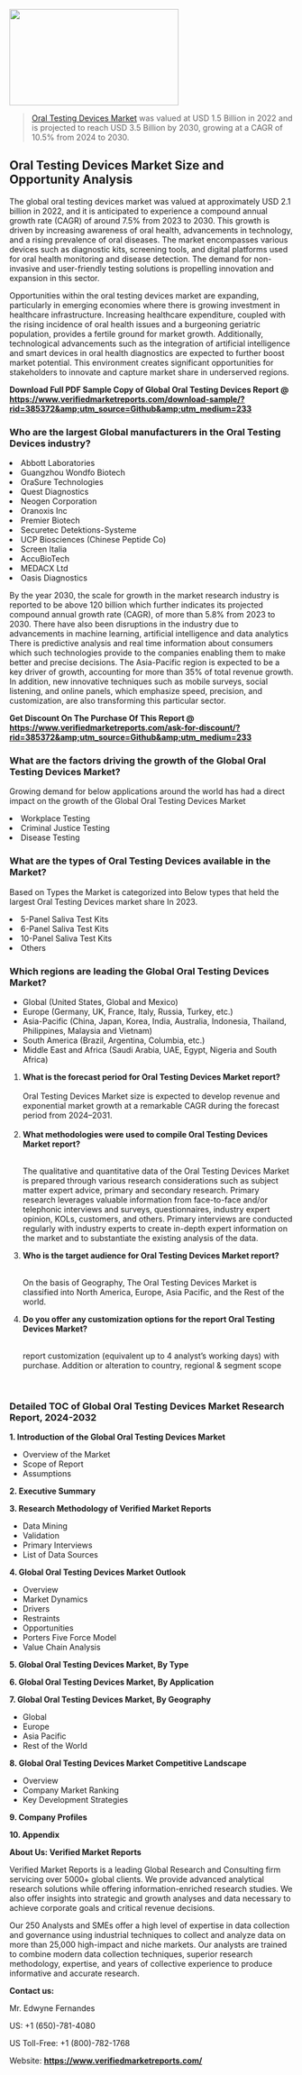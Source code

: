 
<img src="https://ffe5etoiles.com/wp-content/uploads/2024/12/MST1-300x171.png" alt="" width="300" height="171" class="alignnone size-medium wp-image-20088" /><blockquote><p><p><a href="https://www.verifiedmarketreports.com/download-sample/?rid=385372&utm_source=Github&utm_medium=233" target="_blank">Oral Testing Devices Market</a> was valued at USD 1.5 Billion in 2022 and is projected to reach USD 3.5 Billion by 2030, growing at a CAGR of 10.5% from 2024 to 2030.</p></blockquote><p><h2>Oral Testing Devices Market Size and Opportunity Analysis</h2><p>The global oral testing devices market was valued at approximately USD 2.1 billion in 2022, and it is anticipated to experience a compound annual growth rate (CAGR) of around 7.5% from 2023 to 2030. This growth is driven by increasing awareness of oral health, advancements in technology, and a rising prevalence of oral diseases. The market encompasses various devices such as diagnostic kits, screening tools, and digital platforms used for oral health monitoring and disease detection. The demand for non-invasive and user-friendly testing solutions is propelling innovation and expansion in this sector.</p><p>Opportunities within the oral testing devices market are expanding, particularly in emerging economies where there is growing investment in healthcare infrastructure. Increasing healthcare expenditure, coupled with the rising incidence of oral health issues and a burgeoning geriatric population, provides a fertile ground for market growth. Additionally, technological advancements such as the integration of artificial intelligence and smart devices in oral health diagnostics are expected to further boost market potential. This environment creates significant opportunities for stakeholders to innovate and capture market share in underserved regions.</p></p><p class=""><strong>Download Full PDF Sample Copy of Global Oral Testing Devices Report @ <a href="https://www.verifiedmarketreports.com/download-sample/?rid=385372&amp;utm_source=Github&amp;utm_medium=233" target="_blank">https://www.verifiedmarketreports.com/download-sample/?rid=385372&amp;utm_source=Github&amp;utm_medium=233</a></strong></p><h3 id="" class="">Who are the largest Global manufacturers in the Oral Testing Devices industry?</h3><p><li>Abbott Laboratories</li><li> Guangzhou Wondfo Biotech</li><li> OraSure Technologies</li><li> Quest Diagnostics</li><li> Neogen Corporation</li><li> Oranoxis Inc</li><li> Premier Biotech</li><li> Securetec Detektions-Systeme</li><li> UCP Biosciences (Chinese Peptide Co)</li><li> Screen Italia</li><li> AccuBioTech</li><li> MEDACX Ltd</li><li> Oasis Diagnostics</li></p><div class=""><div class="" dir="" data-message-author-role="" data-message-id="" data-message-model-slug=""><div class=""><div class=""><div class=""><div class="" dir="" data-message-author-role="" data-message-id="" data-message-model-slug=""><div class=""><div class=""><p>By the year 2030, the scale for growth in the market research industry is reported to be above 120 billion which further indicates its projected compound annual growth rate (CAGR), of more than 5.8% from 2023 to 2030. There have also been disruptions in the industry due to advancements in machine learning, artificial intelligence and data analytics There is predictive analysis and real time information about consumers which such technologies provide to the companies enabling them to make better and precise decisions. The Asia-Pacific region is expected to be a key driver of growth, accounting for more than 35% of total revenue growth. In addition, new innovative techniques such as mobile surveys, social listening, and online panels, which emphasize speed, precision, and customization, are also transforming this particular sector.</p><p><strong>Get Discount On The Purchase Of This Report @&nbsp; <a href="https://www.verifiedmarketreports.com/ask-for-discount/?rid=385372&amp;utm_source=Github&amp;utm_medium=233" target="_blank">https://www.verifiedmarketreports.com/ask-for-discount/?rid=385372&amp;utm_source=Github&amp;utm_medium=233</a></strong></p></div></div></div></div></div></div></div></div><h3 id="" class="">What are the factors driving the growth of the Global Oral Testing Devices Market?</h3><p id="" class="">Growing demand for below applications around the world has had a direct impact on the growth of the Global Oral Testing Devices Market</p><p id="" class=""><li>Workplace Testing</li><li> Criminal Justice Testing</li><li> Disease Testing</li></p><h3 id="" class="">What are the types of Oral Testing Devices available in the Market?</h3><p id="" class="">Based on Types the Market is categorized into Below types that held the largest Oral Testing Devices market share In 2023.</p><p id="" class=""><li>5-Panel Saliva Test Kits</li><li> 6-Panel Saliva Test Kits</li><li> 10-Panel Saliva Test Kits</li><li> Others</li></p><h3 id="" class="">Which regions are leading the Global Oral Testing Devices Market?</h3><ul><li>Global (United States, Global and Mexico)</li><li>Europe (Germany, UK, France, Italy, Russia, Turkey, etc.)</li><li>Asia-Pacific (China, Japan, Korea, India, Australia, Indonesia, Thailand, Philippines, Malaysia and Vietnam)</li><li>South America (Brazil, Argentina, Columbia, etc.)</li><li>Middle East and Africa (Saudi Arabia, UAE, Egypt, Nigeria and South Africa)</li></ul><p><ol><li><strong>What is the forecast period for Oral Testing Devices Market report?<br /></strong><br /><span data-sheets-root="1" data-sheets-value="{&quot;1&quot;:2,&quot;2&quot;:&quot;XXXX size is expected to develop revenue and exponential market growth at a remarkable CAGR during the forecast period from 2024&ndash;2030.&quot;}" data-sheets-userformat="{&quot;2&quot;:12674,&quot;4&quot;:{&quot;1&quot;:2,&quot;2&quot;:16776960},&quot;10&quot;:2,&quot;11&quot;:0,&quot;15&quot;:&quot;Arial&quot;,&quot;16&quot;:12}">Oral Testing Devices Market size is expected to develop revenue and exponential market growth at a remarkable CAGR during the forecast period from 2024&ndash;2031.</span><br /><br /></li><li><strong>What methodologies were used to compile Oral Testing Devices Market report?<br /><br /></strong><p>The qualitative and quantitative data of the&nbsp;Oral Testing Devices Market is prepared through various research considerations such as subject matter expert advice, primary and secondary research. Primary research leverages valuable information from face-to-face and/or telephonic interviews and surveys, questionnaires, industry expert opinion, KOLs, customers, and others. Primary interviews are conducted regularly with industry experts to create in-depth expert information on the market and to substantiate the existing analysis of the data.&nbsp;</p></li><li><strong>Who is the target audience for Oral Testing Devices Market report?<br /><br /></strong><p>On the basis of Geography, The&nbsp;Oral Testing Devices Market is classified into North America, Europe, Asia Pacific, and the Rest of the world.</p></li><li><strong>Do you offer any customization options for the report Oral Testing Devices Market?<br /><br /></strong><p>report customization (equivalent up to 4 analyst&rsquo;s working days) with purchase. Addition or alteration to country, regional &amp; segment scope</p><p>&nbsp;</p></li></ol></p><h3 id="" class="">Detailed TOC of Global Oral Testing Devices Market Research Report, 2024-2032</h3><p id="" class=""><strong>1. Introduction of the Global Oral Testing Devices Market</strong></p><ul><li>Overview of the Market</li><li>Scope of Report</li><li>Assumptions</li></ul><p id="" class=""><strong>2. Executive Summary</strong></p><p id="" class=""><strong>3. Research Methodology of&nbsp;Verified Market Reports</strong></p><ul><li>Data Mining</li><li>Validation</li><li>Primary Interviews</li><li>List of Data Sources</li></ul><p id="" class=""><strong>4. Global Oral Testing Devices Market Outlook</strong></p><ul><li>Overview</li><li>Market Dynamics</li><li>Drivers</li><li>Restraints</li><li>Opportunities</li><li>Porters Five Force Model</li><li>Value Chain Analysis</li></ul><p id="" class=""><strong>5. Global Oral Testing Devices Market, By&nbsp;Type</strong></p><p id="" class=""><strong>6. Global Oral Testing Devices Market, By Application</strong></p><p id="" class=""><strong>7. Global Oral Testing Devices Market, By Geography</strong></p><ul><li>Global</li><li>Europe</li><li>Asia Pacific</li><li>Rest of the World</li></ul><p id="" class=""><strong>8. Global Oral Testing Devices Market Competitive Landscape</strong></p><ul><li>Overview</li><li>Company Market Ranking</li><li>Key Development Strategies</li></ul><p id="" class=""><strong>9. Company Profiles</strong></p><p id="" class=""><strong>10. Appendix</strong></p><p id="" class=""><strong>About Us: Verified Market Reports</strong></p><p id="" class="">Verified Market Reports is a leading Global Research and Consulting firm servicing over 5000+ global clients. We provide advanced analytical research solutions while offering information-enriched research studies. We also offer insights into strategic and growth analyses and data necessary to achieve corporate goals and critical revenue decisions.</p><p id="" class="">Our 250 Analysts and SMEs offer a high level of expertise in data collection and governance using industrial techniques to collect and analyze data on more than 25,000 high-impact and niche markets. Our analysts are trained to combine modern data collection techniques, superior research methodology, expertise, and years of collective experience to produce informative and accurate research.</p><p id="" class=""><strong>Contact us:</strong></p><p id="" class="">Mr. Edwyne Fernandes</p><p id="" class="">US: +1 (650)-781-4080</p><p id="" class="">US Toll-Free: +1 (800)-782-1768</p><p id="" class="">Website: <a target="" data-test-app-aware-link=""><strong>https://www.verifiedmarketreports.com/</strong></a></p>

